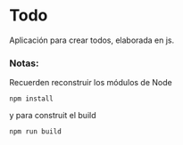 # Todo

Aplicación para crear todos, elaborada en js.

### Notas:
Recuerden reconstruir los módulos de Node

```
npm install
```

y para construit el build

```
npm run build
```
